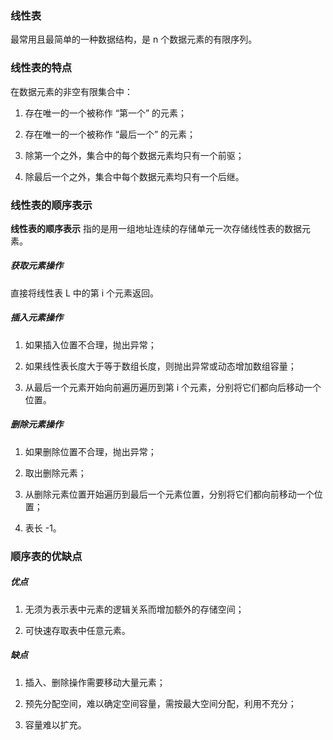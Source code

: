 ### 线性表

最常用且最简单的一种数据结构，是 n 个数据元素的有限序列。

### 线性表的特点

在数据元素的非空有限集合中：

1. 存在唯一的一个被称作 “第一个” 的元素；

2. 存在唯一的一个被称作 “最后一个” 的元素；

3. 除第一个之外，集合中的每个数据元素均只有一个前驱；

4. 除最后一个之外，集合中每个数据元素均只有一个后继。

### 线性表的顺序表示

**线性表的顺序表示** 指的是用一组地址连续的存储单元一次存储线性表的数据元素。

##### 获取元素操作

直接将线性表 L 中的第 i 个元素返回。

##### 插入元素操作

1. 如果插入位置不合理，抛出异常；

2. 如果线性表长度大于等于数组长度，则抛出异常或动态增加数组容量；

3. 从最后一个元素开始向前遍历遍历到第 i 个元素，分别将它们都向后移动一个位置。

##### 删除元素操作

1. 如果删除位置不合理，抛出异常；

2. 取出删除元素；

3. 从删除元素位置开始遍历到最后一个元素位置，分别将它们都向前移动一个位置；

4. 表长 -1。

### 顺序表的优缺点

##### 优点

1. 无须为表示表中元素的逻辑关系而增加额外的存储空间；

2. 可快速存取表中任意元素。

##### 缺点

1. 插入、删除操作需要移动大量元素；

2. 预先分配空间，难以确定空间容量，需按最大空间分配，利用不充分；

3. 容量难以扩充。